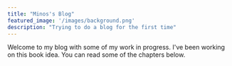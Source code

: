 ```yaml
---
title: "Minos's Blog"
featured_image: '/images/background.png'
description: "Trying to do a blog for the first time"
---
```

Welcome to my blog with some of my work in progress. I've been working on this book idea. You can read some of the chapters below.
